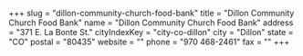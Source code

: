 +++
slug = "dillon-community-church-food-bank"
title = "Dillon Community Church Food Bank"
name = "Dillon Community Church Food Bank"
address = "371 E. La Bonte St."
cityIndexKey = "city-co-dillon"
city = "Dillon"
state = "CO"
postal = "80435"
website = ""
phone = "970 468-2461"
fax = ""
+++
